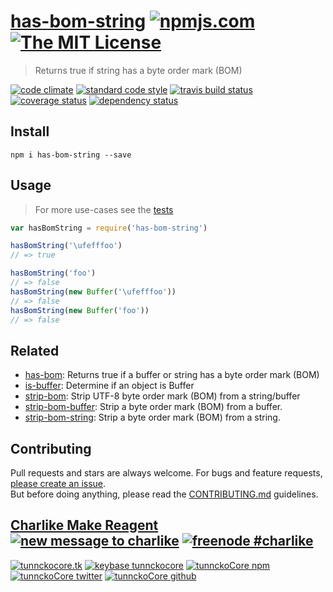# [has-bom-string][author-www-url] [![npmjs.com][npmjs-img]][npmjs-url] [![The MIT License][license-img]][license-url] 

> Returns true if string has a byte order mark (BOM)

[![code climate][codeclimate-img]][codeclimate-url] [![standard code style][standard-img]][standard-url] [![travis build status][travis-img]][travis-url] [![coverage status][coveralls-img]][coveralls-url] [![dependency status][david-img]][david-url]


## Install
```
npm i has-bom-string --save
```


## Usage
> For more use-cases see the [tests](./test.js)

```js
var hasBomString = require('has-bom-string')

hasBomString('\ufefffoo')
// => true

hasBomString('foo')
// => false
hasBomString(new Buffer('\ufefffoo'))
// => false
hasBomString(new Buffer('foo'))
// => false
```


## Related
- [has-bom](https://github.com/jonschlinkert/has-bom): Returns true if a buffer or string has a byte order mark (BOM)
- [is-buffer](http://feross.org): Determine if an object is Buffer
- [strip-bom](https://github.com/sindresorhus/strip-bom): Strip UTF-8 byte order mark (BOM) from a string/buffer
- [strip-bom-buffer](https://github.com/jonschlinkert/strip-bom-buffer): Strip a byte order mark (BOM) from a buffer.
- [strip-bom-string](https://github.com/jonschlinkert/strip-bom-string): Strip a byte order mark (BOM) from a string.


## Contributing
Pull requests and stars are always welcome. For bugs and feature requests, [please create an issue](https://github.com/tunnckoCore/has-bom-string/issues/new).  
But before doing anything, please read the [CONTRIBUTING.md](./CONTRIBUTING.md) guidelines.


## [Charlike Make Reagent](http://j.mp/1stW47C) [![new message to charlike][new-message-img]][new-message-url] [![freenode #charlike][freenode-img]][freenode-url]

[![tunnckocore.tk][author-www-img]][author-www-url] [![keybase tunnckocore][keybase-img]][keybase-url] [![tunnckoCore npm][author-npm-img]][author-npm-url] [![tunnckoCore twitter][author-twitter-img]][author-twitter-url] [![tunnckoCore github][author-github-img]][author-github-url]


[npmjs-url]: https://www.npmjs.com/package/has-bom-string
[npmjs-img]: https://img.shields.io/npm/v/has-bom-string.svg?label=has-bom-string

[license-url]: https://github.com/tunnckoCore/has-bom-string/blob/master/LICENSE.md
[license-img]: https://img.shields.io/badge/license-MIT-blue.svg


[codeclimate-url]: https://codeclimate.com/github/tunnckoCore/has-bom-string
[codeclimate-img]: https://img.shields.io/codeclimate/github/tunnckoCore/has-bom-string.svg

[travis-url]: https://travis-ci.org/tunnckoCore/has-bom-string
[travis-img]: https://img.shields.io/travis/tunnckoCore/has-bom-string.svg

[coveralls-url]: https://coveralls.io/r/tunnckoCore/has-bom-string
[coveralls-img]: https://img.shields.io/coveralls/tunnckoCore/has-bom-string.svg

[david-url]: https://david-dm.org/tunnckoCore/has-bom-string
[david-img]: https://img.shields.io/david/tunnckoCore/has-bom-string.svg

[standard-url]: https://github.com/feross/standard
[standard-img]: https://img.shields.io/badge/code%20style-standard-brightgreen.svg


[author-www-url]: http://www.tunnckocore.tk
[author-www-img]: https://img.shields.io/badge/www-tunnckocore.tk-fe7d37.svg

[keybase-url]: https://keybase.io/tunnckocore
[keybase-img]: https://img.shields.io/badge/keybase-tunnckocore-8a7967.svg

[author-npm-url]: https://www.npmjs.com/~tunnckocore
[author-npm-img]: https://img.shields.io/badge/npm-~tunnckocore-cb3837.svg

[author-twitter-url]: https://twitter.com/tunnckoCore
[author-twitter-img]: https://img.shields.io/badge/twitter-@tunnckoCore-55acee.svg

[author-github-url]: https://github.com/tunnckoCore
[author-github-img]: https://img.shields.io/badge/github-@tunnckoCore-4183c4.svg

[freenode-url]: http://webchat.freenode.net/?channels=charlike
[freenode-img]: https://img.shields.io/badge/freenode-%23charlike-5654a4.svg

[new-message-url]: https://github.com/tunnckoCore/ama
[new-message-img]: https://img.shields.io/badge/ask%20me-anything-green.svg
